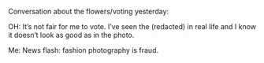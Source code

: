 Conversation about the flowers/voting yesterday:

OH: It’s not fair for me to vote. I’ve seen the (redacted) in real life and I know it doesn’t look as good as in the photo.

Me: News flash: fashion photography is fraud.